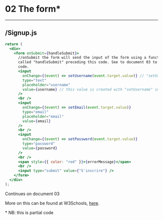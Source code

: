 # 02 The form\*

---

## /Signup.js

```jsx
return (
  <div>
    <form onSubmit={handleSubmit}>
      //onSubmit the form will send the input of the form using a function
      called "handleSubmit" preceding this code. See to document 03 to view the
      code.
      <input
        onChange={(event) => setUsername(event.target.value)} // "setUsername(event.target.value)" means: take what was input in the form (target.value) when it changes (event) and pass it as the new user name with "setUsername".
        type="text"
        placeholder="username"
        value={username} // this value is created with "setUsername" in code preceding this one.
      />
      <br />
      <input
        onChange={(event) => setEmail(event.target.value)}
        type="email"
        placeholder="email"
        value={email}
      />
      <br />
      <input
        onChange={(event) => setPassword(event.target.value)}
        type="password"
        value={password}
      />
      <br />
      <span style={{ color: "red" }}>{errorMessage}</span>
      <br />
      <input type="submit" value={"S'inscrire"} />
    </form>
  </div>
);
```

Continues on document 03

More on this can be found at W3Schools, [here](https://www.w3schools.com/react/react_events.asp).

\* NB: this is partial code

